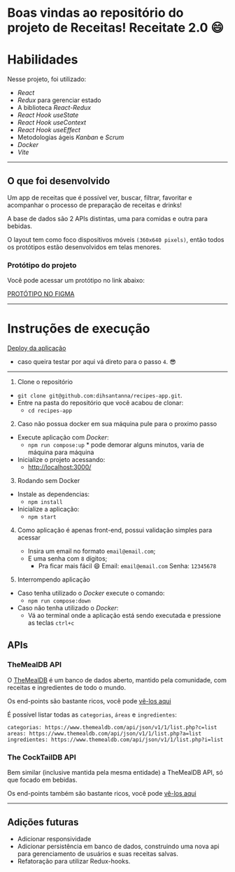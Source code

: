 # Boas vindas ao repositório do projeto de Receitas! Receitate 2.0 :smile:

# Habilidades

Nesse projeto, foi utilizado:

  -  _React_
  - _Redux_ para gerenciar estado
  - A biblioteca _React-Redux_
  - _React Hook useState_
  - _React Hook useContext_
  - _React Hook useEffect_
  - Metodologias ágeis _Kanban_ e _Scrum_
  - _Docker_
  - _Vite_

---

## O que foi desenvolvido

Um app de receitas que é possível ver, buscar, filtrar, favoritar e acompanhar o processo de preparação de receitas e drinks!

A base de dados são 2 APIs distintas, uma para comidas e outra para bebidas.

O layout tem como foco dispositivos móveis `(360x640 pixels)`, então todos os protótipos estão desenvolvidos em telas menores.

### Protótipo do projeto

Você pode acessar um protótipo no link abaixo:

[PROTÓTIPO NO FIGMA](https://www.figma.com/file/kGSTb4sfG0obitUISVz3O6/App-Receitas?node-id=0%3A1)

---

# Instruções de execução

[Deploy da aplicação](https://receitate.netlify.app/)
* caso queira testar por aqui vá direto para o passo `4`. :sunglasses:
---

1. Clone o repositório
  * `git clone git@github.com:dihsantanna/recipes-app.git`.
  * Entre na pasta do repositório que você acabou de clonar:
    * `cd recipes-app`

2. Caso não possua docker em sua máquina pule para o proximo passo
  * Execute aplicação com *Docker*:
    * `npm run compose:up` * pode demorar alguns minutos, varia de máquina para máquina
  * Inicialize o projeto acessando:
    * [http://localhost:3000/](http://localhost:3000/)

3. Rodando sem Docker
  * Instale as dependencias:
    * `npm install`
  * Inicialize a aplicação:
    * `npm start`

4. Como aplicação é apenas front-end, possui validação simples para acessar
   * Insira um email no formato `email@email.com`;
   * E uma senha com `8` dígitos;
      * Pra ficar mais fácil :smile:
        Email: `email@email.com`
        Senha: `12345678`

5. Interrompendo aplicação
  * Caso tenha utilizado o *Docker* execute o comando:
    * `npm run compose:down`
  * Caso não tenha utilizado o *Docker*:
    * Vá ao terminal onde a aplicação está sendo executada e pressione as teclas `ctrl+c`

## APIs

### TheMealDB API

O [TheMealDB](https://www.themealdb.com/) é um banco de dados aberto, mantido pela comunidade, com receitas e ingredientes de todo o mundo.

Os end-points são bastante ricos, você pode [vê-los aqui](https://www.themealdb.com/api.php)

É possível listar todas as `categorias`, `áreas` e `ingredientes`:

```
categorias: https://www.themealdb.com/api/json/v1/1/list.php?c=list
areas: https://www.themealdb.com/api/json/v1/1/list.php?a=list
ingredientes: https://www.themealdb.com/api/json/v1/1/list.php?i=list
```


### The CockTailDB API

Bem similar (inclusive mantida pela mesma entidade) a TheMealDB API, só que focado em bebidas.

Os end-points também são bastante ricos, você pode [vê-los aqui](https://www.thecocktaildb.com/api.php)

---

## Adições futuras
* Adicionar responsividade
* Adicionar persistência em banco de dados, construindo uma nova api para gerenciamento de usuários e suas receitas salvas.
* Refatoração para utilizar Redux-hooks.
